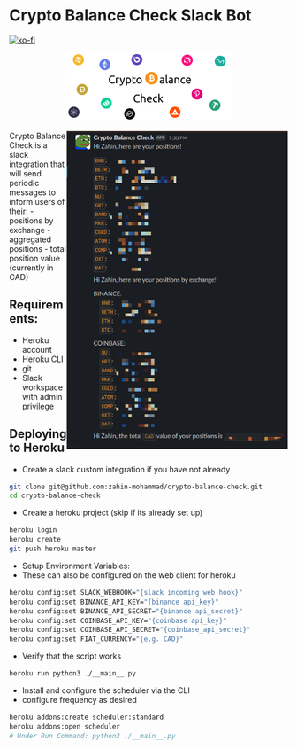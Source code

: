 # Crypto Balance Check Slack Bot
[![ko-fi](https://ko-fi.com/img/githubbutton_sm.svg)](https://ko-fi.com/X8X71S1S7)

<p align="center">
    <img src="images/crypto-balance-check-white.png" alt="Banner"/>
</p>

<img src="images/example.png" align="right" width="400" alt="Example of working bot">
Crypto Balance Check is a slack integration that will send periodic messages to inform users of their:
- positions by exchange
- aggregated positions
- total position value (currently in CAD)


## Requirements:
- Heroku account
- Heroku CLI
- git 
- Slack workspace with admin privilege

## Deploying to Heroku
- Create a slack custom integration if you have not already
```bash
git clone git@github.com:zahin-mohammad/crypto-balance-check.git
cd crypto-balance-check
```
- Create a heroku project (skip if its already set up)
```bash
heroku login
heroku create
git push heroku master
```
- Setup Environment Variables:
- These can also be configured on the web client for heroku
```bash
heroku config:set SLACK_WEBHOOK="{slack incoming web hook}" 
heroku config:set BINANCE_API_KEY="{binance api_key}" 
heroku config:set BINANCE_API_SECRET="{binance api_secret}" 
heroku config:set COINBASE_API_KEY="{coinbase api_key}" 
heroku config:set COINBASE_API_SECRET="{coinbase_api_secret}"
heroku config:set FIAT_CURRENCY="{e.g. CAD}"
```
- Verify that the script works
```bash
heroku run python3 ./__main__.py
```
- Install and configure the scheduler via the CLI
- configure frequency as desired
```bash
heroku addons:create scheduler:standard
heroku addons:open scheduler
# Under Run Command: python3 ./__main__.py
```

[comment]: <> (- Setup Firebase)

[comment]: <> (  - Create a firebase project at `https://firebase.google.com/`)

[comment]: <> (  - Create a database)

[comment]: <> (  - Download a private key from `settings -> Service Accounts`)

[comment]: <> (  - Rename this file to `firestore-admin.json`)

[comment]: <> (- Add Firebase Admin Cred to Heroku)

[comment]: <> (  - On the web heroku client, paste in the contents of `firestore-admin.json` into a config var &#40;environment variable&#41; called `firestoreAdmin`)

[comment]: <> (  - Should see a slack message)
